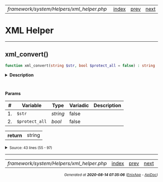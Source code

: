 


 



<table>
<tr>
<td style="width:100%"><em>framework/system/Helpers/xml_helper.php</em></td>
<td><a href="../../../../../../api/index.md">index</a></td>
<td><a href="../../../../../../api/vendor/codeigniter4/framework/system/Helpers/text_helper.md">prev</a></td>
<td><a href="../../../../../../api/vendor/codeigniter4/framework/system/Helpers/array_helper.md">next</a></td>
</tr>
</table>




 



# XML Helper


<hr>

## xml_convert()

```php
function xml_convert(string $str, bool $protect_all = false) : string
```

<details>
<summary style="margin-bottom:12px;"><strong>Description</strong></summary>

<table>
<tr><td>
Convert Reserved XML characters to Entities
</td></tr>
</table>


</details>



<table style="text-align:left">
</table>


**Params**

<table>
<thead>
<tr>
<th>#</th>
<th>Variable</th>
<th>Type</th>
<th>Variadic</th>
<th>Description</th>
</tr>
</thead>
<tbody>

<tr>
<td>1.</td>
<td><code>$str</code></td>
<td><em>string
</em></td>
<td>false</td>
<td></td>
</tr>

<tr>
<td>2.</td>
<td><code>$protect_all</code></td>
<td><em>bool
</em></td>
<td>false</td>
<td></td>
</tr>


</tbody>
</table>



<table>
<tr>
<th style="vertical-align:top;">return</th>
<td>string
</td>
</tr>
</table>





<details>
<summary><small>Source: 43 lines (55 - 97)</small></summary>

```php
function xml_convert(string $str, bool $protect_all = false): string
{
	$temp = '__TEMP_AMPERSANDS__';

	// Replace entities to temporary markers so that
	// ampersands won't get messed up
	$str = preg_replace('/&#(\d+);/', $temp . '\\1;', $str);

	if ($protect_all === true)
	{
		$str = preg_replace('/&(\w+);/', $temp . '\\1;', $str);
	}

	$original = [
		'&',
		'<',
		'>',
		'"',
		"'",
		'-',
	];

	$replacement = [
		'&amp;',
		'&lt;',
		'&gt;',
		'&quot;',
		'&apos;',
		'&#45;',
	];

	$str = str_replace($original, $replacement, $str);

	// Decode the temp markers back to entities
	$str = preg_replace('/' . $temp . '(\d+);/', '&#\\1;', $str);

	if ($protect_all === true)
	{
		return preg_replace('/' . $temp . '(\w+);/', '&\\1;', $str);
	}

	return $str;
}
```

</details>







<hr>

<table>
<tr>
<td style="width:100%"><em>framework/system/Helpers/xml_helper.php</em></td>
<td><a href="../../../../../../api/index.md">index</a></td>
<td><a href="../../../../../../api/vendor/codeigniter4/framework/system/Helpers/text_helper.md">prev</a></td>
<td><a href="../../../../../../api/vendor/codeigniter4/framework/system/Helpers/array_helper.md">next</a></td>
<td><a href="#">top</a></td></tr>
</table>




<div style="text-align:right;">

<small>_Generated at **2020-08-14 07:35:06**_ *([EnixApp](https://github.com/enix-app) - [ApiDoc](https://github.com/enix-app/apidoc))*</small>
</div>